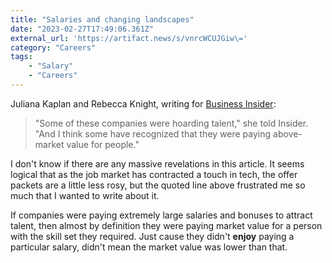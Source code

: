 ```yaml
---
title: "Salaries and changing landscapes"
date: "2023-02-27T17:49:06.361Z"
external_url: 'https://artifact.news/s/vnrcWCUJGiw\='
category: "Careers"
tags:
    - "Salary"
    - "Careers"
---
```


Juliana Kaplan and Rebecca Knight, writing for [Business Insider](https://artifact.news/s/vnrcWCUJGiw\=):

> "Some of these companies were hoarding talent," she told Insider. "And I think some have recognized that they were paying above-market value for people."

I don't know if there are any massive revelations in this article. It seems logical that as the job market has contracted a touch in tech, the offer packets are a little less rosy, but the quoted line above frustrated me so much that I wanted to write about it.

If companies were paying extremely large salaries and bonuses to attract talent, then almost by definition they were paying market value for a person with the skill set they required. Just cause they didn't **enjoy** paying a particular salary, didn't mean the market value was lower than that.

